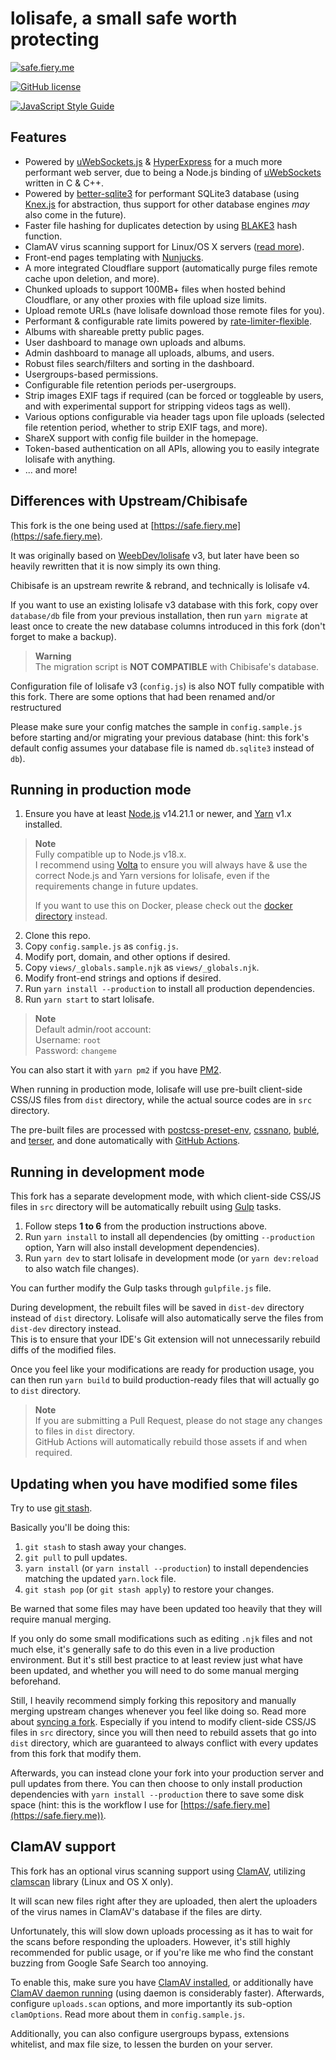 # lolisafe, a small safe worth protecting

[![safe.fiery.me](https://i.fiery.me/upN1Q.png)](https://safe.fiery.me)

[![GitHub license](https://img.shields.io/badge/license-MIT-blue.svg?style=flat-square)](https://raw.githubusercontent.com/WeebDev/lolisafe/master/LICENSE)

[![JavaScript Style Guide](https://cdn.rawgit.com/standard/standard/master/badge.svg)](https://github.com/standard/standard)

## Features

* Powered by [uWebSockets.js](https://github.com/uNetworking/uWebSockets.js) & [HyperExpress](https://github.com/kartikk221/hyper-express) for a much more performant web server, due to being a Node.js binding of [uWebSockets](https://github.com/uNetworking/uWebSockets) written in C & C++.
* Powered by [better-sqlite3](https://github.com/WiseLibs/better-sqlite3) for performant SQLite3 database (using [Knex.js](https://knexjs.org/) for abstraction, thus support for other database engines *may* also come in the future).
* Faster file hashing for duplicates detection by using [BLAKE3](https://github.com/BLAKE3-team/BLAKE3) hash function.
* ClamAV virus scanning support for Linux/OS X servers ([read more](#clamav-support)).
* Front-end pages templating with [Nunjucks](https://mozilla.github.io/nunjucks/).
* A more integrated Cloudflare support (automatically purge files remote cache upon deletion, and more).
* Chunked uploads to support 100MB+ files when hosted behind Cloudflare, or any other proxies with file upload size limits.
* Upload remote URLs (have lolisafe download those remote files for you).
* Performant & configurable rate limits powered by [rate-limiter-flexible](https://github.com/animir/node-rate-limiter-flexible).
* Albums with shareable pretty public pages.
* User dashboard to manage own uploads and albums.
* Admin dashboard to manage all uploads, albums, and users.
* Robust files search/filters and sorting in the dashboard.
* Usergroups-based permissions.
* Configurable file retention periods per-usergroups.
* Strip images EXIF tags if required (can be forced or toggleable by users, and with experimental support for stripping videos tags as well).
* Various options configurable via header tags upon file uploads (selected file retention period, whether to strip EXIF tags, and more).
* ShareX support with config file builder in the homepage.
* Token-based authentication on all APIs, allowing you to easily integrate lolisafe with anything.
* ... and more!

## Differences with Upstream/Chibisafe

This fork is the one being used at [https://safe.fiery.me](https://safe.fiery.me).

It was originally based on [WeebDev/lolisafe](https://github.com/WeebDev/lolisafe) v3, but later have been so heavily rewritten that it is now simply its own thing.

Chibisafe is an upstream rewrite & rebrand, and technically is lolisafe v4.

If you want to use an existing lolisafe v3 database with this fork, copy over `database/db` file from your previous installation, then run `yarn migrate` at least once to create the new database columns introduced in this fork (don't forget to make a backup).

> **Warning**  
> The migration script is **NOT COMPATIBLE** with Chibisafe's database.

Configuration file of lolisafe v3 (`config.js`) is also NOT fully compatible with this fork. There are some options that had been renamed and/or restructured

Please make sure your config matches the sample in `config.sample.js` before starting and/or migrating your previous database (hint: this fork's default config assumes your database file is named `db.sqlite3` instead of `db`).

## Running in production mode

1. Ensure you have at least [Node.js](https://nodejs.org/en/download/) v14.21.1 or newer, and [Yarn](https://yarnpkg.com/getting-started/install#install-corepack) v1.x installed.

> **Note**  
> Fully compatible up to Node.js v18.x.  
> I recommend using [Volta](https://github.com/volta-cli/volta) to ensure you will always have & use the correct Node.js and Yarn versions for lolisafe, even if the requirements change in future updates.  
>
> If you want to use this on Docker, please check out the [docker directory](https://github.com/BobbyWibowo/lolisafe/tree/safe.fiery.me/docker) instead.

2. Clone this repo.
3. Copy `config.sample.js` as `config.js`.
4. Modify port, domain, and other options if desired.
5. Copy `views/_globals.sample.njk` as `views/_globals.njk`.
6. Modify front-end strings and options if desired.
7. Run `yarn install --production` to install all production dependencies.
8. Run `yarn start` to start lolisafe.

> **Note**  
> Default admin/root account:  
> Username: `root`  
> Password: `changeme`

You can also start it with `yarn pm2` if you have [PM2](https://pm2.keymetrics.io/).

When running in production mode, lolisafe will use pre-built client-side CSS/JS files from `dist` directory, while the actual source codes are in `src` directory.

The pre-built files are processed with [postcss-preset-env](https://github.com/csstools/postcss-preset-env), [cssnano](https://github.com/cssnano/cssnano), [bublé](https://github.com/bublejs/buble), and [terser](https://github.com/terser/terser), and done automatically with [GitHub Actions](https://github.com/BobbyWibowo/lolisafe/blob/safe.fiery.me/.github/workflows/build.yml).

## Running in development mode

This fork has a separate development mode, with which client-side CSS/JS files in `src` directory will be automatically rebuilt using [Gulp](https://github.com/gulpjs/gulp#what-is-gulp) tasks.

1. Follow steps **1 to 6** from the production instructions above.
2. Run `yarn install` to install all dependencies (by omitting `--production` option, Yarn will also install development dependencies).
3. Run `yarn dev` to start lolisafe in development mode (or `yarn dev:reload` to also watch file changes).

You can further modify the Gulp tasks through `gulpfile.js` file.

During development, the rebuilt files will be saved in `dist-dev` directory instead of `dist` directory. Lolisafe will also automatically serve the files from `dist-dev` directory instead.  
This is to ensure that your IDE's Git extension will not unnecessarily rebuild diffs of the modified files.

Once you feel like your modifications are ready for production usage, you can then run `yarn build` to build production-ready files that will actually go to `dist` directory.

> **Note**  
> If you are submitting a Pull Request, please do not stage any changes to files in `dist` directory.  
> GitHub Actions will automatically rebuild those assets if and when required.

## Updating when you have modified some files

Try to use [git stash](https://www.git-scm.com/docs/git-stash).

Basically you'll be doing this:

1. `git stash` to stash away your changes.
2. `git pull` to pull updates.
3. `yarn install` (or `yarn install --production`) to install dependencies matching the updated `yarn.lock` file.
4. `git stash pop` (or `git stash apply`) to restore your changes.

Be warned that some files may have been updated too heavily that they will require manual merging.

If you only do some small modifications such as editing `.njk` files and not much else, it's generally safe to do this even in a live production environment. But it's still best practice to at least review just what have been updated, and whether you will need to do some manual merging beforehand.

Still, I heavily recommend simply forking this repository and manually merging upstream changes whenever you feel like doing so. Read more about [syncing a fork](https://help.github.com/en/github/collaborating-with-issues-and-pull-requests/syncing-a-fork). Especially if you intend to modify client-side CSS/JS files in `src` directory, since you will then need to rebuild assets that go into `dist` directory, which are guaranteed to always conflict with every updates from this fork that modify them.

Afterwards, you can instead clone your fork into your production server and pull updates from there. You can then choose to only install production dependencies with `yarn install --production` there to save some disk space (hint: this is the workflow I use for [https://safe.fiery.me](https://safe.fiery.me)).

## ClamAV support

This fork has an optional virus scanning support using [ClamAV](https://www.clamav.net/), utilizing [clamscan](https://github.com/kylefarris/clamscan) library (Linux and OS X only).

It will scan new files right after they are uploaded, then alert the uploaders of the virus names in ClamAV's database if the files are dirty.

Unfortunately, this will slow down uploads processing as it has to wait for the scans before responding the uploaders. However, it's still highly recommended for public usage, or if you're like me who find the constant buzzing from Google Safe Search too annoying.

To enable this, make sure you have [ClamAV installed](https://github.com/kylefarris/clamscan#to-use-local-binary-method-of-scanning), or additionally have [ClamAV daemon running](https://github.com/kylefarris/clamscan#to-use-clamav-using-tcp-sockets) (using daemon is considerably faster). Afterwards, configure `uploads.scan` options, and more importantly its sub-option `clamOptions`. Read more about them in `config.sample.js`.

Additionally, you can also configure usergroups bypass, extensions whitelist, and max file size, to lessen the burden on your server.
